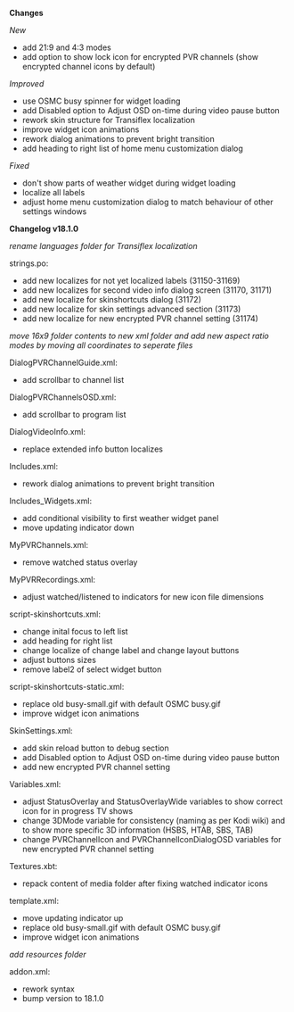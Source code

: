 **Changes**

_New_
- add 21:9 and 4:3 modes
- add option to show lock icon for encrypted PVR channels (show encrypted channel icons by default)

_Improved_
- use OSMC busy spinner for widget loading
- add Disabled option to Adjust OSD on-time during video pause button
- rework skin structure for Transiflex localization
- improve widget icon animations
- rework dialog animations to prevent bright transition
- add heading to right list of home menu customization dialog

_Fixed_
- don't show parts of weather widget during widget loading
- localize all labels
- adjust home menu customization dialog to match behaviour of other settings windows

**Changelog v18.1.0**

_rename languages folder for Transiflex localization_

strings.po:
- add new localizes for not yet localized labels (31150-31169)
- add new localizes for second video info dialog screen (31170, 31171)
- add new localize for skinshortcuts dialog (31172)
- add new localize for skin settings advanced section (31173)
- add new localize for new encrypted PVR channel setting (31174)

_move 16x9 folder contents to new xml folder and add new aspect ratio modes by moving all coordinates to seperate files_

DialogPVRChannelGuide.xml:
- add scrollbar to channel list

DialogPVRChannelsOSD.xml:
- add scrollbar to program list

DialogVideoInfo.xml:
- replace extended info button localizes

Includes.xml:
- rework dialog animations to prevent bright transition

Includes_Widgets.xml:
- add conditional visibility to first weather widget panel
- move updating indicator down

MyPVRChannels.xml:
- remove watched status overlay

MyPVRRecordings.xml:
- adjust watched/listened to indicators for new icon file dimensions

script-skinshortcuts.xml:
- change inital focus to left list
- add heading for right list
- change localize of change label and change layout buttons
- adjust buttons sizes
- remove label2 of select widget button

script-skinshortcuts-static.xml:
- replace old busy-small.gif with default OSMC busy.gif
- improve widget icon animations

SkinSettings.xml:
- add skin reload button to debug section
- add Disabled option to Adjust OSD on-time during video pause button
- add new encrypted PVR channel setting

Variables.xml:
- adjust StatusOverlay and StatusOverlayWide variables to show correct icon for in progress TV shows
- change 3DMode variable for consistency (naming as per Kodi wiki) and to show more specific 3D information (HSBS, HTAB, SBS, TAB)
- change PVRChannelIcon and PVRChannelIconDialogOSD variables for new encrypted PVR channel setting

Textures.xbt:
- repack content of media folder after fixing watched indicator icons

template.xml:
- move updating indicator up
- replace old busy-small.gif with default OSMC busy.gif
- improve widget icon animations

_add resources folder_

addon.xml:
- rework syntax
- bump version to 18.1.0

